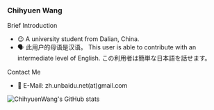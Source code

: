 ### Chihyuen Wang

Brief Introduction
- 😉 A university student from Dalian, China.
- 🗣 此用户的母语是汉语。 This user is able to contribute with an intermediate level of English. この利用者は簡単な日本語を話せます。

Contact Me
- 📧 E-Mail: zh.unbaidu.net(at)gmail.com

![ChihyuenWang's GitHub stats](https://github-readme-stats.vercel.app/api?username=ChihyuenWang&show_icons=true)
